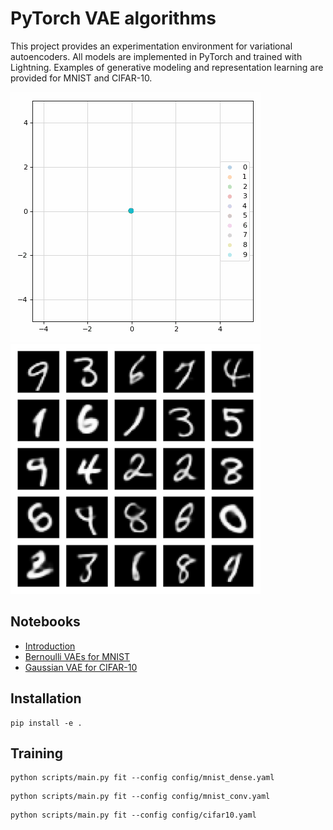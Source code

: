 # PyTorch VAE algorithms

This project provides an experimentation environment for variational autoencoders.
All models are implemented in PyTorch and trained with Lightning.
Examples of generative modeling and representation learning are provided for MNIST and CIFAR-10.

<p>
  <img src="assets/latent_space.gif" alt="2D latent space of a dense VAE during training" title="Latent space during training" height="400" style="padding-right: 1em;">
  <img src="assets/generated_digits.png" alt="Images generated by a conv. VAE trained on MNIST" title="VAE-generated MNIST images" height="400">
</p>


## Notebooks

- [Introduction](notebooks/intro.ipynb)
- [Bernoulli VAEs for MNIST](notebooks/mnist.ipynb)
- [Gaussian VAE for CIFAR-10](notebooks/cifar10.ipynb)


## Installation

```
pip install -e .
```


## Training

```
python scripts/main.py fit --config config/mnist_dense.yaml
```

```
python scripts/main.py fit --config config/mnist_conv.yaml
```

```
python scripts/main.py fit --config config/cifar10.yaml
```
